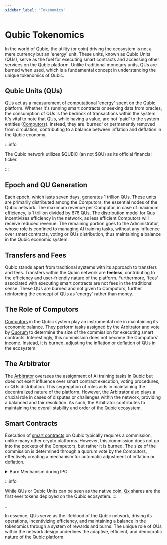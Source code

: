 ```yaml
---
sidebar_label: 'Tokenomics'
---
```


# Qubic Tokenomics

In the world of Qubic, the utility (or coin) driving the ecosystem is not a mere currency but an 'energy' unit. These units, known as Qubic Units (QUs), serve as the fuel for executing smart contracts and accessing other services on the Qubic platform. Unlike traditional monetary units, QUs are burned when used, which is a fundamental concept in understanding the unique tokenomics of Qubic.

## Qubic Units (QUs)
QUs act as a measurement of computational 'energy' spent on the Qubic platform. Whether it's running smart contracts or seeking data from oracles, the consumption of QUs is the bedrock of transactions within the system. It's vital to note that QUs, while having a value, are not 'paid' to the system entities ([Computors](/learn/nodes)). Instead, they are 'burned' or permanently removed from circulation, contributing to a balance between inflation and deflation in the Qubic economy.


:::info

The Qubic network utilizes $QUBIC (an not $QU) as its official financial ticker. 

:::

## Epoch and QU Generation
Each epoch, which lasts seven days, generates 1 trillion QUs. These units are primarily distributed among the Computors, the essential nodes of the Qubic network. The maximum revenue per Computor, in case of maximum efficiency, is 1 trillion divided by 676 QUs. The distribution model for Qus incentivizes efficiency in the network, as less efficient Computors will receive reduced revenue. The remaining portion goes to the Administrator, whose role is confined to managing AI training tasks, without any influence over smart contracts, voting or QUs distribution, thus maintaining a balance in the Qubic economic system.

## Transfers and Fees
Qubic stands apart from traditional systems with its approach to transfers and fees. Transfers within the Qubic network are **feeless**, contributing to the efficiency and user-friendly nature of the platform. Furthermore, 'fees' associated with executing smart contracts are not fees in the traditional sense. These QUs are burned and not given to Computors, further reinforcing the concept of QUs as 'energy' rather than money.

## The Role of Computors
[Computors](/learn/nodes) in the Qubic system play an instrumental role in maintaining its economic balance. They perform tasks assigned by the Arbitrator and vote by [Quorum](/learn/quorum) to determine the size of the commission for executing smart contracts. Interestingly, this commission does not become the Computors' income. Instead, it is burned, adjusting the inflation or deflation of QUs in the ecosystem.

## The Arbitrator
The [Arbitrator](/learn/arbitrator) oversees the assignment of AI training tasks in Qubic but does not exert influence over smart contract execution, voting procedures, or QUs distribution. This segregation of roles aids in maintaining the decentralized nature of the platform. However, the Arbitrator also plays a crucial role in cases of disputes or challenges within the network, providing a balanced and fair resolution. As such, the Arbitrator contributes to maintaining the overall stability and order of the Qubic ecosystem.

## Smart Contracts   
Execution of [smart contracts](/learn/smart-contracts) on Qubic typically requires a commission, unlike many other crypto platforms. However, this commission does not go into the pockets of the Computors, but rather it is burned. The size of the commission is determined through a quorum vote by the Computors, effectively creating a mechanism for automatic adjustment of inflation or deflation.

<details>
  <summary>Burn Mechanism during IPO</summary>
  <div>
    <p>
    Every new smart contract on Qubic requires an Initial Public Offering (IPO). This is not just a fundraising exercise but also a mechanism to control the QU supply. All QUs spent during the IPO's Dutch auction will be permanently burned, ensuring a continuous reduction in the active supply of QUs over time.
    </p>
  </div>
</details>


:::info

While QUs or Qubic Units can be seen as the native coin, [Qx](/learn/qx) shares are the first ever tokens deployed on the Qubic ecosystem.
:::

\_

In essence, QUs serve as the lifeblood of the Qubic network, driving its operations, incentivizing efficiency, and maintaining a balance in the tokenomics through a system of rewards and burns. The unique role of QUs within the network design underlines the adaptive, efficient, and democratic nature of the Qubic platform.